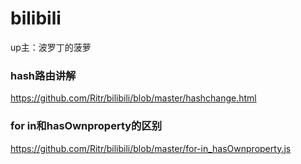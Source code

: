 # bilibili
up主：波罗丁的菠萝

### hash路由讲解
https://github.com/Ritr/bilibili/blob/master/hashchange.html

### for in和hasOwnproperty的区别
https://github.com/Ritr/bilibili/blob/master/for-in_hasOwnproperty.js